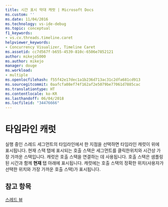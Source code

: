 ```yaml
---
title: 시간 표시 막대 캐럿 | Microsoft Docs
ms.custom: ''
ms.date: 11/04/2016
ms.technology: vs-ide-debug
ms.topic: conceptual
f1_keywords:
- vs.cv.threads.timeline.caret
helpviewer_keywords:
- Concurrency Visualizer, Timeline Caret
ms.assetid: cc7d567f-b655-4539-810c-6506e7852121
author: mikejo5000
ms.author: mikejo
manager: douge
ms.workload:
- multiple
ms.openlocfilehash: f55f42e17dec1a1b236d713ac31c2dfa681cd913
ms.sourcegitcommit: 0aafcfa08ef74f162af2e5079be77061d7885cac
ms.translationtype: HT
ms.contentlocale: ko-KR
ms.lasthandoff: 06/04/2018
ms.locfileid: "34476666"
---
```

# <a name="timeline-caret"></a>타임라인 캐럿
실행 중인 스레드 세그먼트의 타임라인에서 한 지점을 선택하면 타임라인 캐럿이 위에 표시됩니다. 현재 스택 탭에 표시되는 호출 스택은 세그먼트를 클릭한위치와 시간상 가장 가까운 스택입니다. 캐럿은 호출 스택을 연결하는 데 사용됩니다. 호출 스택은 샘플링된 시간과 함께 **현재** 탭 아래에 표시됩니다. 캐럿에는 호출 스택의 정확한 위치(사용자가 선택한 위치와 가장 가까운 호출 스택)가 표시됩니다.  
  
## <a name="see-also"></a>참고 항목  
 [스레드 뷰](../profiling/threads-view-parallel-performance.md)